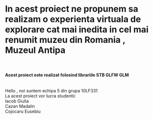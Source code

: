 <h1>In acest proiect ne propunem sa realizam o experienta virtuala de explorare cat mai inedita in cel mai renumit muzeu din Romania ,<br> Muzeul Antipa </h1><br>
<h4>Acest proiect este realizat folosind librariile STB GLFW GLM </h4><br>
Hello , noi suntem echipa 5 din grupa 10LF331<br>
La acest proiect vor lucra studentii:<br>
Iacob Giulia<br>
Cazan Madalin<br>
Cojocaru Eusebiu<br>
